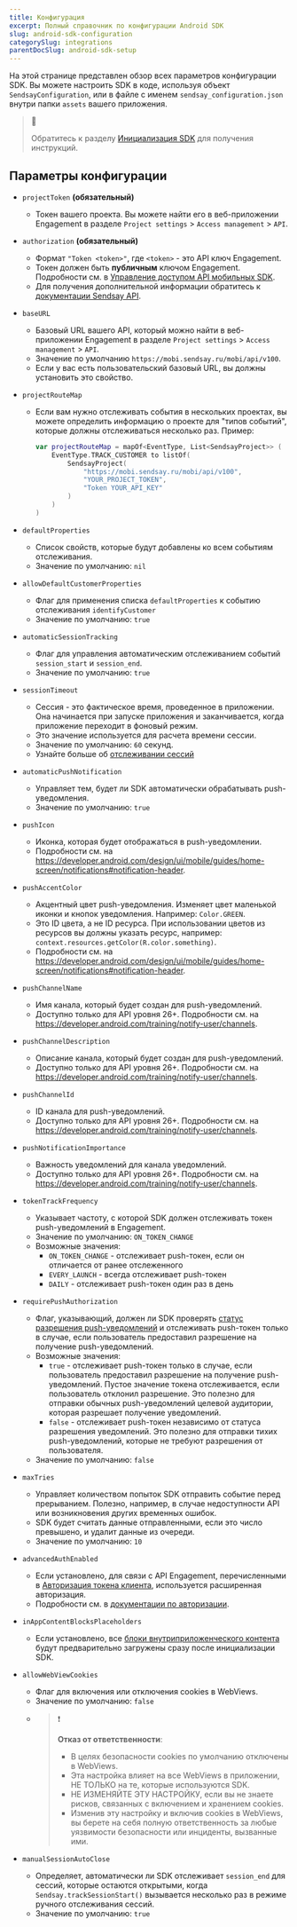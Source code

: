 ```yaml
---
title: Конфигурация
excerpt: Полный справочник по конфигурации Android SDK
slug: android-sdk-configuration
categorySlug: integrations
parentDocSlug: android-sdk-setup
---
```


На этой странице представлен обзор всех параметров конфигурации SDK. Вы можете настроить SDK в коде, используя объект `SendsayConfiguration`, или в файле с именем `sendsay_configuration.json` внутри папки `assets` вашего приложения. 

> 📘
>
> Обратитесь к разделу [Инициализация SDK](https://documentation.bloomreach.com/engagement/docs/android-sdk-setup#initialize-the-sdk) для получения инструкций.

## Параметры конфигурации

* `projectToken` **(обязательный)**
   * Токен вашего проекта. Вы можете найти его в веб-приложении Engagement в разделе `Project settings` > `Access management` > `API`.

* `authorization` **(обязательный)**
   * Формат `"Token <token>"`, где `<token>` - это API ключ Engagement.
   * Токен должен быть **публичным** ключом Engagement. Подробности см. в [Управление доступом API мобильных SDK](mobile-sdks-api-access-management).
   * Для получения дополнительной информации обратитесь к [документации Sendsay API](https://documentation.bloomreach.com/engagement/reference/welcome#access-keys).

* `baseURL`
  * Базовый URL вашего API, который можно найти в веб-приложении Engagement в разделе `Project settings` > `Access management` > `API`.
  * Значение по умолчанию `https://mobi.sendsay.ru/mobi/api/v100`.
  * Если у вас есть пользовательский базовый URL, вы должны установить это свойство.

* `projectRouteMap`
  * Если вам нужно отслеживать события в нескольких проектах, вы можете определить информацию о проекте для "типов событий", которые должны отслеживаться несколько раз.
    Пример:
    ```kotlin
    var projectRouteMap = mapOf<EventType, List<SendsayProject>> (
        EventType.TRACK_CUSTOMER to listOf(
            SendsayProject(
                "https://mobi.sendsay.ru/mobi/api/v100",
                "YOUR_PROJECT_TOKEN",
                "Token YOUR_API_KEY"
            )
        )
    )
    ```
  
* `defaultProperties`
  * Список свойств, которые будут добавлены ко всем событиям отслеживания.
  * Значение по умолчанию: `nil`

* `allowDefaultCustomerProperties`
  * Флаг для применения списка `defaultProperties` к событию отслеживания `identifyCustomer`
  * Значение по умолчанию: `true`

* `automaticSessionTracking`
  * Флаг для управления автоматическим отслеживанием событий `session_start` и `session_end`.
  * Значение по умолчанию: `true`

* `sessionTimeout`
  * Сессия - это фактическое время, проведенное в приложении. Она начинается при запуске приложения и заканчивается, когда приложение переходит в фоновый режим.
  * Это значение используется для расчета времени сессии.
  * Значение по умолчанию: `60` секунд.
  * Узнайте больше об [отслеживании сессий](https://documentation.bloomreach.com/engagement/docs/android-sdk-tracking#session)

* `automaticPushNotification`
  * Управляет тем, будет ли SDK автоматически обрабатывать push-уведомления.
  * Значение по умолчанию: `true`

* `pushIcon`
  * Иконка, которая будет отображаться в push-уведомлении.
  * Подробности см. на https://developer.android.com/design/ui/mobile/guides/home-screen/notifications#notification-header.

* `pushAccentColor`
  * Акцентный цвет push-уведомления. Изменяет цвет маленькой иконки и кнопок уведомления. Например: `Color.GREEN`.
  * Это ID цвета, а не ID ресурса. При использовании цветов из ресурсов вы должны указать ресурс, например: `context.resources.getColor(R.color.something)`.
  * Подробности см. на https://developer.android.com/design/ui/mobile/guides/home-screen/notifications#notification-header.

* `pushChannelName`
  * Имя канала, который будет создан для push-уведомлений.
  * Доступно только для API уровня 26+. Подробности см. на https://developer.android.com/training/notify-user/channels.

* `pushChannelDescription`
  * Описание канала, который будет создан для push-уведомлений.
  * Доступно только для API уровня 26+. Подробности см. на https://developer.android.com/training/notify-user/channels.

* `pushChannelId`
  * ID канала для push-уведомлений.
  * Доступно только для API уровня 26+. Подробности см. на https://developer.android.com/training/notify-user/channels.

* `pushNotificationImportance`
  * Важность уведомлений для канала уведомлений.
  * Доступно только для API уровня 26+. Подробности см. на https://developer.android.com/training/notify-user/channels.

* `tokenTrackFrequency`
  * Указывает частоту, с которой SDK должен отслеживать токен push-уведомлений в Engagement.
  * Значение по умолчанию: `ON_TOKEN_CHANGE`
  * Возможные значения:
    * `ON_TOKEN_CHANGE` - отслеживает push-токен, если он отличается от ранее отслеженного
    * `EVERY_LAUNCH` - всегда отслеживает push-токен
    * `DAILY` - отслеживает push-токен один раз в день

* `requirePushAuthorization`
  * Флаг, указывающий, должен ли SDK проверять [статус разрешения push-уведомлений](https://developer.android.com/develop/ui/views/notifications/notification-permission) и отслеживать push-токен только в случае, если пользователь предоставил разрешение на получение push-уведомлений.
  * Возможные значения:
    * `true` - отслеживает push-токен только в случае, если пользователь предоставил разрешение на получение push-уведомлений. Пустое значение токена отслеживается, если пользователь отклонил разрешение. Это полезно для отправки обычных push-уведомлений целевой аудитории, которая разрешает получение уведомлений.
    * `false` - отслеживает push-токен независимо от статуса разрешения уведомлений. Это полезно для отправки тихих push-уведомлений, которые не требуют разрешения от пользователя.
  * Значение по умолчанию: `false`

* `maxTries`
  * Управляет количеством попыток SDK отправить событие перед прерыванием. Полезно, например, в случае недоступности API или возникновения других временных ошибок.
  * SDK будет считать данные отправленными, если это число превышено, и удалит данные из очереди.
  * Значение по умолчанию: `10`

* `advancedAuthEnabled`
  * Если установлено, для связи с API Engagement, перечисленными в [Авторизация токена клиента](https://documentation.bloomreach.com/engagement/docs/android-sdk-authorization#customer-token-authorization), используется расширенная авторизация.
  * Подробности см. в [документации по авторизации](https://documentation.bloomreach.com/engagement/docs/android-sdk-authorization).

* `inAppContentBlocksPlaceholders`
  * Если установлено, все [блоки внутриприложенческого контента](https://documentation.bloomreach.com/engagement/docs/android-sdk-in-app-content-blocks) будут предварительно загружены сразу после инициализации SDK.

* `allowWebViewCookies`
  * Флаг для включения или отключения cookies в WebViews.
  * Значение по умолчанию: `false`
  * > ❗️
    >
    > **Отказ от ответственности**:
    > * В целях безопасности cookies по умолчанию отключены в WebViews.
    > * Эта настройка влияет на все WebViews в приложении, НЕ ТОЛЬКО на те, которые используются SDK.
    > * НЕ ИЗМЕНЯЙТЕ ЭТУ НАСТРОЙКУ, если вы не знаете рисков, связанных с включением и хранением cookies.
    > * Изменив эту настройку и включив cookies в WebViews, вы берете на себя полную ответственность за любые уязвимости безопасности или инциденты, вызванные ими.

* `manualSessionAutoClose`
    * Определяет, автоматически ли SDK отслеживает `session_end` для сессий, которые остаются открытыми, когда `Sendsay.trackSessionStart()` вызывается несколько раз в режиме ручного отслеживания сессий.
    * Значение по умолчанию: `true`